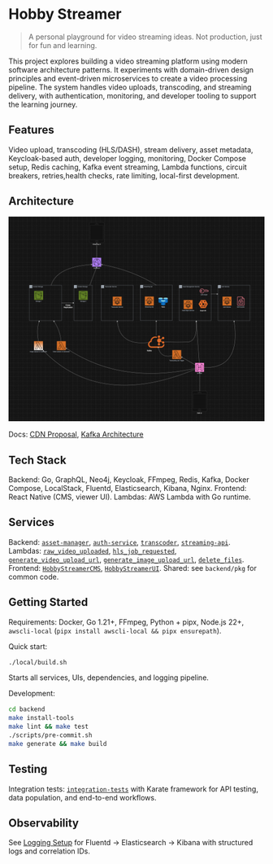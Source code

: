 # Hobby Streamer

> A personal playground for video streaming ideas. Not production, just for fun and learning.

This project explores building a video streaming platform using modern software architecture patterns. It experiments with domain-driven design principles and event-driven microservices to create a video processing pipeline. The system handles video uploads, transcoding, and streaming delivery, with authentication, monitoring, and developer tooling to support the learning journey.

## Features
Video upload, transcoding (HLS/DASH), stream delivery, asset metadata, Keycloak-based auth, developer logging, monitoring, Docker Compose setup, Redis caching, Kafka event streaming, Lambda functions, circuit breakers, retries,health checks, rate limiting, local-first development.


## Architecture

![Architecture Diagram](docs/arch.png)

Docs: [CDN Proposal](docs/cdn-proposal.md), [Kafka Architecture](docs/kafka-architecture.md)

## Tech Stack
Backend: Go, GraphQL, Neo4j, Keycloak, FFmpeg, Redis, Kafka, Docker Compose, LocalStack, Fluentd, Elasticsearch, Kibana, Nginx. Frontend: React Native (CMS, viewer UI). Lambdas: AWS Lambda with Go runtime.

## Services
Backend: [`asset-manager`](backend/asset-manager/README.md), [`auth-service`](backend/auth-service/README.md), [`transcoder`](backend/transcoder/README.md), [`streaming-api`](backend/streaming-api/README.md). Lambdas: [`raw_video_uploaded`](backend/lambdas/cmd/raw_video_uploaded/README.md), [`hls_job_requested`](backend/lambdas/cmd/hls_job_requested/README.md), [`generate_video_upload_url`](backend/lambdas/cmd/generate_video_upload_url/README.md), [`generate_image_upload_url`](backend/lambdas/cmd/generate_image_upload_url/README.md), [`delete_files`](backend/lambdas/cmd/delete_files/README.md). Frontend: [`HobbyStreamerCMS`](frontend/HobbyStreamerCMS/README.md), [`HobbyStreamerUI`](frontend/HobbyStreamerUI/README.md). Shared: see `backend/pkg` for common code.

## Getting Started

Requirements: Docker, Go 1.21+, FFmpeg, Python + pipx, Node.js 22+, `awscli-local` (`pipx install awscli-local && pipx ensurepath`).

Quick start:
```bash
./local/build.sh
```
Starts all services, UIs, dependencies, and logging pipeline.

Development:
```bash
cd backend
make install-tools
make lint && make test
./scripts/pre-commit.sh
make generate && make build
```

## Testing
Integration tests: [`integration-tests`](integration-tests/README.md) with Karate framework for API testing, data population, and end-to-end workflows.

## Observability
See [Logging Setup](local/LOGGING.md) for Fluentd → Elasticsearch → Kibana with structured logs and correlation IDs.